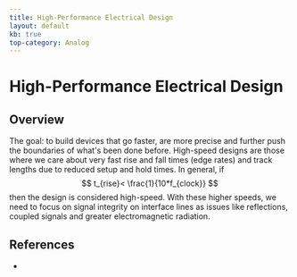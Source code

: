 ```yaml
---
title: High-Performance Electrical Design
layout: default
kb: true
top-category: Analog
---
```


# High-Performance Electrical Design

## Overview

The goal: to build devices that go faster, are more precise and further push the boundaries of what's been done before. High-speed designs are those where we care about very fast rise and fall times (edge rates) and track lengths due to reduced setup and hold times. In general, if $$ t_{rise}< \frac{1}{10*f_{clock}} $$ then the design is considered high-speed. With these higher speeds, we need to focus on signal integrity on interface lines as issues like reflections, coupled signals and greater electromagnetic radiation.

## References

* 